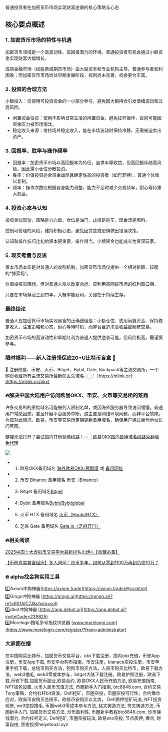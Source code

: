 普通投资者在加密货币市场实现财富逆袭的核心策略与心态

## 核心要点概述
### 1. 加密货币市场的特性与机遇
加密货币领域是一个高波动性、高回报潜力的环境，普通投资者有机会通过小额资金实现财富大幅增长。

成熟金融市场（如股票或期货市场）由大型资本和专业机构主导，普通参与者获利困难；而加密货币市场尚处早期发展阶段，规则尚未完善，机会更为丰富。

### 2. 投资的合理方法
小额投入：仅使用可投资资金的一小部分参与，避免因大额持仓引发情绪波动和过高风险。

- 闲置资金投资：使用不影响日常生活的闲置资金，避免杠杆操作，否则可能因资金压力被市场淘汰。
- 稳定收入来源：维持场外稳定收入，能在市场波动时保持冷静，无需被迫卖出资产。

### 3. 回报率、胜率与操作频率
- 回报率：加密货币市场以高回报率为特征，追求丰厚收益，但高回报伴随高风险，因此需小仓位分散投资。
- 胜率：价值投资适合资金雄厚且确定性高的投资者（如巴菲特），普通个体难以复制。
- 频率：操作次数应根据自身能力调整，能力不足时减少交易频率，耐心等待重大机会。

### 4. 投资心态与认知
投资类似驾驶，策略是方向盘，仓位是油门，止损是刹车，现金流是燃料。

控制可管理的风险，维持积极心态，避免因贪婪或恐惧做出错误决策。

认知和操作技巧比初始资本更重要，操作得当，小额资金也能成长为资深玩家。

### 5. 现实考量与反思
资本市场本质是对普通人的收割机制，加密货币市场仅提供一个相对新颖、较弱的“博弈场”。

价值投资虽理想，但对普通人难以改变命运，应利用高回报市场的红利窗口期。

只要在市场存活三到四年，大概率能获利，关键在于持续生存。

### 最终结论
普通人在加密货币市场实现暴富的正确途径是：小额仓位、使用闲置资金、保持稳定收入，注重策略和心态，耐心等待时机，而非盲目追求高收益或频繁交易。

加密货币市场的高波动性和早期红利为普通人提供逆袭可能，但风险极高，需谨慎参与。

### 限时福利——新人注册领保底20+U比特币盲盒 🎁
🎁 注册欧易、币安、火币、Bitget、Bybit, Gate, Backpack等主流交易所，一个网页收藏所有主流交易所最新防丢失域名👉🏻： [https://mlink.cc](https://mlink.cc/okx)

### 🔥解决中国大陆用户访问欧易OKX、币安、火币等交易所的难题
许多交易所的原始域名可能被列入限制名单，或因海外服务器导致访问缓慢。普通用户常感困惑，甚至怀疑平台服务中断。这主要是网络环境问题，而非平台故障。为应对此情况，欧易、币安等交易所定期更新备用域名，确保用户通过替代地址访问官网。

链接无法打开？尝试国内其他镜像线路！👉🏻 [欧易OKX国内备用域名线路免翻墙免代理](https://vlink.cc/okxcn)

[![](https://307e939.webp.li/20250812124552161.png)](https://vlink.cc/okxcn)

- 1. 欧易OKX备用域名 [海外欧易OKX-要翻墙](https://www.okx.com/join/76527935) 或 [备用网址](https://www.oucnyi.net/zh-hans/join/76527935)
- 2. 币安 Binance 备用域名 [币安（Binance)](https://accounts.binance.com/zh-CN/register?ref=36457687)
- 3. Bitget 备用域名[Bitget](https://www.bitget.com/zh-CN/referral/register?from=referral&clacCode=VRNEYUTR)
- 4. Bybit 备用域名[Bybit/Bybitglobal](https://www.bybitglobal.com/zh-MY/invite/?ref=VMKORMM)
- 5. 火币 HTX 备用域名 [火币（Huobi/HTX）](https://www.htx.com/invite/zh-cn/1f?invite_code=whf45223)
- 6. 芝麻 Gate 备用域名 [Gate.io（芝麻开门）](https://www.gate.io/zh/signup?ref_type=103&ref=A1ERAQ)

### 🔥相关阅读
[2025中国十大虚拟币交易平台最新排名出炉🔥【收藏必备】](https://btc8848.com/top-10-exchanges/)

[【币圈真实暴富经历】多人询问：炒币多年，如何从零到1100万再到负债10万？](https://heiyetouzi.xyz/biquanstory001/)

### 🔥 alpha找金狗实用工具
1️⃣Axiom冲狗神器[https://axiom.trade](https://axiom.trade/@csshtml)  
2️⃣Gmgn冲狗神器 [https://gmgn.ai](https://gmgn.ai/?ref=6S1AIC7J&chain=sol)  
3️⃣dbot冲狗神器 [https://app.debot.ai](https://app.debot.ai?inviteCode=239825)  
4️⃣Morelogin撸毛多号指纹浏览器 [www.morelogin.com](https://www.morelogin.com/register/?from=administrator)  

### 大家都在搜
在中国购买比特币，加密货币交易平台，okx下载注册，国内okx充值，币安App注册，币安App下载, 币安平台购币指南，币安注册，bianace空投注册，币安苹果手机下载，总统币购买方法，狗狗币购买方法，人民币购买比特币，欧易下载方法，web3撸毛, web3零成本参与，bitget大陆下载注册，欧易护照注册，欧易下载,币安下载,加密货币副业,欧易合约, 欧易OKX人民币充值方法, 欧易充值指南, NFT钱包设置, 火币人民币充值方法, 币圈新手入门指南, btc8848.com, 合约交易Tony策略，合约杠杆bit浪浪，Defi挖矿，币圈空投，币圈空投可行性，合约爆仓应对，欧易币安购买总统币，欧易币安购买以太坊， Defi质押挖矿玩法, NFT投资前景, we3空投撸毛, 币圈web3零成本参与方法, 铭文铸造方法, 符文铸造方法, 币圈新手入门, 加密货币交易方法, 炒币盈利性, 币圈新手教程btc8848.com, 炒币赚钱潜力, 合约杠杆定义, Defi挖矿, 币圈空投玩法, 欧易okx空投, 节点质押, 爆仓, 财富自由, 黑夜投资heiyetouzi.xyz